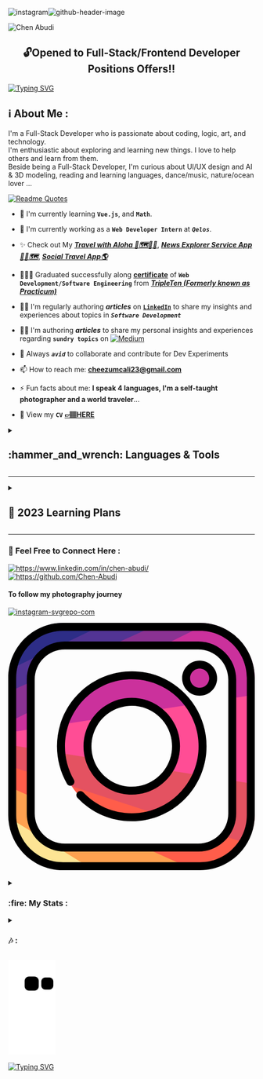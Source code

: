 ![instagram](https://github.com/Chen-Abudi/Chen-Abudi/assets/98914366/7d000b0a-2b3a-4b8c-b3e8-446e2e6d4d0d)![github-header-image](https://user-images.githubusercontent.com/98914366/208881546-4762226f-7e53-4c50-89ab-02c449d1face.png)

<p align="left"> <img src="https://komarev.com/ghpvc/?username=chen-abudi&label=Profile%20views&color=0091ff&style=for-the-badge" alt="Chen Abudi" /></p>

<h2 align="center">🔓Opened to Full-Stack/Frontend Developer Positions Offers‼️</h2>

[![Typing SVG](https://readme-typing-svg.demolab.com?font=Fira+Code&pause=1000&width=660&lines=Aloha+%F0%9F%A4%99%F0%9F%8F%BD+Welcome+to+my+profile+!;Hope+you'll+enjoy+your+time+here+%F0%9F%99%8F%F0%9F%8F%BD;Go+check+my+Full-Stack+apps+down+below+%F0%9F%91%87%F0%9F%8F%BD;Feel+free+to+connect%2Fcontact+me++;I'm+open+to+collaborate+on+Frontend%2FFull-stack+projects)](https://git.io/typing-svg)

<h2 align="left">ℹ️ About Me :</h2>
<p align="left">I'm a Full-Stack Developer who is passionate about coding, logic, art, and technology. <br> I'm enthusiastic about exploring and learning new things. I love to help others and learn from them. <br> Beside being a Full-Stack Developer, I'm curious about UI/UX design and AI & 3D modeling, reading and learning languages, dance/music, nature/ocean lover ... </p>

[![Readme Quotes](https://quotes-github-readme.vercel.app/api?type=Vertical&theme=light)](https://github.com/piyushsuthar/github-readme-quotes)

<!-- - 🔭 I’m currently working on **my Portfolio** and [***```Real Time Tic-Tac-Toe Game```***](https://github.com/Chen-Abudi/tic-tac-toe)**(Collaboration)** -->

<!-- - 🔭 I’m currently working on [***```Real-Time Tic Tac Toe Game```***](https://github.com/Chen-Abudi/tic-tac-toe)**(Collaboration)** -->

<!-- - 🌱 I’m currently learning **```Next.JS```**, **```Math```** and started **Tests** using the **```TDD Methodology```**. -->

<!-- - 🌱 I’m currently learning ***```Advanced CSS & Sass Udemy Course```***, **```Vue.js```** and started **Testing** using **```TDD Methodology```** -->

- 🌱 I'm currently learning **```Vue.js```**, and **```Math```**.

- 🔭 I'm currently working as a **```Web Developer Intern```** at ***```Qelos```***. 
                      
- ✨ Check out My [***Travel with Aloha 🌺🗺️🤙🏽***](https://travel-with-aloha.vercel.app/), [***News Explorer Service App📰🌐🗺️***](https://news-explorer-frontend-alpha.vercel.app/), [***Social Travel App🌎***](https://react-around-api-full-client.vercel.app/) 

- 👩🏽‍🎓 Graduated successfully along [**certificate**](https://github.com/Chen-Abudi/Chen-Abudi/files/10184229/Chen.Abudi.Certificate.pdf) of **```Web Development/Software Engineering```** from [***TripleTen (Formerly known as Practicum)***](https://tripleten.co.il/)

<!-- - 💬 You can ask me about **CSS3**, **HTML5**, **JavaScript**, **ReactJS**, **Designer/Editor tool (Lightroom, Photoshop, Figma)** -->

- ✍🏽 I'm regularly authoring ***articles*** on [**```LinkedIn```**](https://www.linkedin.com/in/chen-abudi/) to share my insights and experiences about topics in ***```Software Development```***

- ✍🏽 I'm authoring ***articles*** to share my personal insights and experiences regarding **```sundry topics```** on [![**```Medium```**](https://img.shields.io/badge/Medium-12100E?style=for-the-badge&logo=medium&logoColor=white)](https://medium.com/@cheezumcali23)

- 👯 Always ***```avid```*** to collaborate and contribute for Dev Experiments 

- 📫 How to reach me: **cheezumcali23@gmail.com** 

- ⚡ Fun facts about me: **I speak 4 languages, I'm a self-taught photographer and a world traveler**... 

- 📝 View my **```CV```** [**&#128073;&#127997;HERE**](https://drive.google.com/file/d/1i8cF3uxQmmlkU0JWWU7x81EK0VKD_Y6f/view?usp=sharing)


<details>
<summary><b><h2 align="left"> :hammer_and_wrench: Languages & Tools  </h2></b></summary><br/>

<p align="left"> <a href="https://www.w3schools.com/html/" target="_blank" rel="norefferer">
  <img src="https://cdn.jsdelivr.net/gh/devicons/devicon/icons/html5/html5-original-wordmark.svg" alt="HTML5 Icon" width="65" height="65" /></a>
       <a href="https://www.w3schools.com/css/" target="_blank" rel="norefferer">
  <img src="https://cdn.jsdelivr.net/gh/devicons/devicon/icons/css3/css3-original-wordmark.svg" alt="CSS3 Icon" width="65" height="65" /></a>
       <a href="https://www.w3schools.com/js/" target="_blank" rel="norefferer">
  <img src="https://cdn.jsdelivr.net/gh/devicons/devicon/icons/javascript/javascript-original.svg" alt="JavaScript Icon" width="55" height="55" /></a>
       <a href="https://reactjs.org/" target="_blank" rel="norefferer">
  <img src="https://cdn.jsdelivr.net/gh/devicons/devicon/icons/react/react-original.svg" alt="ReactJS Icon" width="55" height="55" /></a>
       <a href="https://sass-lang.com/" target="_blank" rel="norefferer">
  <img src="https://cdn.jsdelivr.net/gh/devicons/devicon/icons/sass/sass-original.svg" alt="Sass Icon" width="55" height="55" /></a>
      <a href="https://www.mongodb.com/" target="_blank" rel="norefferer">
  <img src="https://cdn.jsdelivr.net/gh/devicons/devicon/icons/mongodb/mongodb-original-wordmark.svg" alt="MongoDB Icon" width="55" height="55" /></a>
    <a href="https://www.figma.com/community" target="_blank" rel="norefferer">
  <img src="https://cdn.jsdelivr.net/gh/devicons/devicon/icons/figma/figma-original.svg" alt="Figma Icon" width="55" height="55" /></a>
    <a href="https://webpack.js.org/" target="_blank" rel="norefferer">
  <img src="https://cdn.jsdelivr.net/gh/devicons/devicon/icons/webpack/webpack-original.svg" alt="Webpack Icon" width="55" height="55" /></a>
    <a href="https://git-scm.com/" target="_blank" rel="norefferer">
  <img src="https://cdn.jsdelivr.net/gh/devicons/devicon/icons/git/git-original.svg" alt="Git Icon" width="55" height="55" /></a>
    <a href="https://www.npmjs.com/" target="_blank" rel="norefferer">
  <img src="https://cdn.jsdelivr.net/gh/devicons/devicon/icons/npm/npm-original-wordmark.svg" alt="NPM Icon" width="55" height="55" />
    <a href="https://code.visualstudio.com/" target="_blank" rel="norefferer">
  <img src="https://cdn.jsdelivr.net/gh/devicons/devicon/icons/vscode/vscode-original.svg" alt="Visual Studio" Icon width="55" height="55" /></a>
      <a href="https://yarnpkg.com/" target="_blank" rel="norefferer">
  <img src="https://cdn.jsdelivr.net/gh/devicons/devicon/icons/yarn/yarn-original.svg" alt="Yarn Icon" width="55" height="55" /></a>
      <a href="https://jestjs.io/" target="_blank" rel="norefferer">
  <img src="https://cdn.jsdelivr.net/gh/devicons/devicon/icons/jest/jest-plain.svg" alt="Jest Icon" width="50" height="50" /></a>
      <a href="https://cloud.google.com/" target="_blank" rel="norefferer">
  <img src="https://cdn.jsdelivr.net/gh/devicons/devicon/icons/googlecloud/googlecloud-original.svg" alt="Google Cloud Icon" width="55" height="55" /></a>
      <a href="https://nodejs.org/en/about/" target="_blank" rel="norefferer">
  <img src="https://cdn.jsdelivr.net/gh/devicons/devicon/icons/nodejs/nodejs-original.svg" alt="Node JS Icon" width="50" height="50" /></a>
      <a href="https://expressjs.com/" target="_blank" rel="norefferer">
  <img src="https://cdn.jsdelivr.net/gh/devicons/devicon/icons/express/express-original.svg" alt="Express JS Icon" width="50" height="50" /></a>
<!--       <a href="https://storybook.js.org/" target="_blank" rel="norefferer">
  <img src="https://cdn.jsdelivr.net/gh/devicons/devicon/icons/storybook/storybook-original.svg" alt=Storybook Icon width="50" height="50" /></a> -->
      <a href="https://www.nginx.com/" target="_blank" rel="norefferer">
  <img src="https://cdn.jsdelivr.net/gh/devicons/devicon/icons/nginx/nginx-original.svg" alt="NGINX Icon" width="60" height="60" /></a>
          </p>
           
  
  <summary><b><h2 align="left"> ➕ Additional Tools :</h2></b></summary>
  
  ![Adobe](https://img.shields.io/badge/adobe-%23FF0000.svg?style=for-the-badge&logo=adobe&logoColor=white)
  ![Adobe Lightroom](https://img.shields.io/badge/Adobe%20Lightroom-31A8FF.svg?style=for-the-badge&logo=Adobe%20Lightroom&logoColor=white)
  ![Adobe Lightroom Classic](https://img.shields.io/badge/Adobe%20Lightroom%20Classic-31A8FF.svg?style=for-the-badge&logo=Adobe%20Lightroom%20Classic&logoColor=white)
  ![Adobe Photoshop](https://img.shields.io/badge/adobe%20photoshop-%2331A8FF.svg?style=for-the-badge&logo=adobe%20photoshop&logoColor=white)
  ![Postman](https://img.shields.io/badge/Postman-FF6C37?style=for-the-badge&logo=postman&logoColor=white)
  ![JWT](https://img.shields.io/badge/JWT-black?style=for-the-badge&logo=JSON%20web%20tokens)
  ![Nodemon](https://img.shields.io/badge/NODEMON-%23323330.svg?style=for-the-badge&logo=nodemon&logoColor=%BBDEAD)
  ![Babel](https://img.shields.io/badge/Babel-F9DC3e?style=for-the-badge&logo=babel&logoColor=black)
  ![Eslint](https://img.shields.io/badge/eslint-3A33D1?style=for-the-badge&logo=eslint&logoColor=white)
  ![Notion](https://img.shields.io/badge/Notion-%23000000.svg?style=for-the-badge&logo=notion&logoColor=white)
  ![Trello](https://img.shields.io/badge/Trello-%23026AA7.svg?style=for-the-badge&logo=Trello&logoColor=white)
  ![Slack](https://img.shields.io/badge/Slack-4A154B?style=for-the-badge&logo=slack&logoColor=white)
  ![Canva](https://img.shields.io/badge/Canva-%2300C4CC.svg?&style=for-the-badge&logo=Canva&logoColor=white)
  ![CodeWars](https://img.shields.io/badge/Codewars-B1361E?style=for-the-badge&logo=Codewars&logoColor=white)
  ![Khan Academy](https://img.shields.io/badge/Khan%20Academy-14BF96?style=for-the-badge&logo=Khan%20Academy&logoColor=white)
  ![LeetCode](https://img.shields.io/badge/-LeetCode-FFA116?style=for-the-badge&logo=LeetCode&logoColor=black)
  ![Prettier](https://img.shields.io/badge/prettier-1A2C34?style=for-the-badge&logo=prettier&logoColor=F7BA3E)
  ![React Router](https://img.shields.io/badge/React_Router-CA4245?style=for-the-badge&logo=react-router&logoColor=white)
  ![Vercel](https://img.shields.io/badge/vercel-%23000000.svg?style=for-the-badge&logo=vercel&logoColor=white)
  ![CodePen](https://img.shields.io/badge/CodePen-white?style=for-the-badge&logo=codepen&logoColor=black)
  ![Udemy](https://img.shields.io/badge/Udemy-A435F0?style=for-the-badge&logo=Udemy&logoColor=white)
  ![Discord](https://img.shields.io/badge/Discord-5865F2?style=for-the-badge&logo=discord&logoColor=white)
  ![Markdown](https://img.shields.io/badge/markdown-%23000000.svg?style=for-the-badge&logo=markdown&logoColor=white)
  ![Storybook](https://img.shields.io/badge/-Storybook-FF4785?style=for-the-badge&logo=storybook&logoColor=white)
  ![GitLab](https://img.shields.io/badge/gitlab-%23181717.svg?style=for-the-badge&logo=gitlab&logoColor=white)
  ![CodeSandbox](https://img.shields.io/badge/Codesandbox-040404?style=for-the-badge&logo=codesandbox&logoColor=DBDBDB)
  ![Alfred](https://img.shields.io/badge/alfred-%235C1F87.svg?style=for-the-badge&logo=alfred)
  ![Duolingo](https://img.shields.io/badge/Duolingo-%234DC730.svg?style=for-the-badge&logo=Duolingo&logoColor=white)
  ![React Hook Form](https://img.shields.io/badge/React%20Hook%20Form-%23EC5990.svg?style=for-the-badge&logo=reacthookform&logoColor=white)
  ![Xcode](https://img.shields.io/badge/Xcode-007ACC?style=for-the-badge&logo=Xcode&logoColor=white)
  ![macOS](https://img.shields.io/badge/mac%20os-000000?style=for-the-badge&logo=macos&logoColor=F0F0F0)
  ![Medium](https://img.shields.io/badge/Medium-12100E?style=for-the-badge&logo=medium&logoColor=white)
  ![Github Pages](https://img.shields.io/badge/github%20pages-121013?style=for-the-badge&logo=github&logoColor=white)
  ![GitHub Actions](https://img.shields.io/badge/github%20actions-%232671E5.svg?style=for-the-badge&logo=githubactions&logoColor=white)
  ![GeeksForGeeks](https://img.shields.io/badge/GeeksforGeeks-gray?style=for-the-badge&logo=geeksforgeeks&logoColor=35914c)
  <!-- ![Replit](https://img.shields.io/badge/Replit-DD1200?style=for-the-badge&logo=Replit&logoColor=white) -->
  <!-- ![Vue.js](https://img.shields.io/badge/vuejs-%2335495e.svg?style=for-the-badge&logo=vuedotjs&logoColor=%234FC08D) -->
  <!-- ![Vite](https://img.shields.io/badge/vite-%23646CFF.svg?style=for-the-badge&logo=vite&logoColor=white) -->
  <!-- ![Docker](https://img.shields.io/badge/docker-%230db7ed.svg?style=for-the-badge&logo=docker&logoColor=white) -->
  </details>   
  
  ---
  
  <details>
  <summary><h2 align="left" font-family> 🎯 2023 Learning Plans </h2></summary>
   
<!-- | Programming Language | Libraries & Frameworks | Database Management | Open Source Software/ 3D 
|:--------|:------|:------------|:------------|
| [![TypeScript](https://img.shields.io/badge/TypeScript-007ACC?style=for-the-badge&logo=typescript&logoColor=white)](https://www.typescriptlang.org/) | [![NextJS](https://img.shields.io/badge/next.js-000000?style=for-the-badge&logo=nextdotjs&logoColor=white)](https://nextjs.org/) | [![PostgreSQL](https://img.shields.io/badge/PostgreSQL-316192?style=for-the-badge&logo=postgresql&logoColor=white)](https://www.postgresql.org/) | [![Blender/ 3D Animation](	https://img.shields.io/badge/blender-%23F5792A.svg?style=for-the-badge&logo=blender&logoColor=white)](https://www.blender.org/) |
| | [![Redux](https://img.shields.io/badge/Redux-593D88?style=for-the-badge&logo=redux&logoColor=white)](https://redux.js.org/) |  |
| | [![Tailwind](https://img.shields.io/badge/Tailwind_CSS-38B2AC?style=for-the-badge&logo=tailwind-css&logoColor=white)](https://tailwindcss.com/) |  |
|  | [![ThreeJS](https://img.shields.io/badge/ThreeJs-black?style=for-the-badge&logo=three.js&logoColor=white)](https://threejs.org/) | |
| | -->


| Programming Language | Libraries & Frameworks |  Open Source Software/ 3D 
|:--------|:------|:------------|
| [![TypeScript](https://img.shields.io/badge/TypeScript-007ACC?style=for-the-badge&logo=typescript&logoColor=white)](https://www.typescriptlang.org/) | [![NextJS](https://img.shields.io/badge/next.js-000000?style=for-the-badge&logo=nextdotjs&logoColor=white)](https://nextjs.org/) | [![Blender/ 3D Animation](	https://img.shields.io/badge/blender-%23F5792A.svg?style=for-the-badge&logo=blender&logoColor=white)](https://www.blender.org/) |
| | [![Redux](https://img.shields.io/badge/Redux-593D88?style=for-the-badge&logo=redux&logoColor=white)](https://redux.js.org/) |  |
| | [![Tailwind](https://img.shields.io/badge/Tailwind_CSS-38B2AC?style=for-the-badge&logo=tailwind-css&logoColor=white)](https://tailwindcss.com/) |  |
|  | [![ThreeJS](https://img.shields.io/badge/ThreeJs-black?style=for-the-badge&logo=three.js&logoColor=white)](https://threejs.org/) | |
| |  ![Vue.js](https://img.shields.io/badge/vuejs-%2335495e.svg?style=for-the-badge&logo=vuedotjs&logoColor=%234FC08D) | |
 
  </details>
  
   ---
   
  <h3 align="left">🔗 Feel Free to Connect Here :</h3>
  <p align="left">
  <a href="https://www.linkedin.com/in/chen-abudi/" target="blank">
    <img src="https://cdn.jsdelivr.net/gh/devicons/devicon/icons/linkedin/linkedin-original.svg" alt="https://www.linkedin.com/in/chen-abudi/" width="55" height="55" />
  </a>
  <a href="https://github.com/Chen-Abudi" target="blank"> 
    <img src="https://cdn.jsdelivr.net/gh/devicons/devicon/icons/github/github-original.svg" alt="https://github.com/Chen-Abudi" width="55" height="55" />
  </a>
  <h4 align="left">To follow my photography journey</h4>
    <a href="https://www.instagram.com/calibased23/" target="blank"> 

![instagram-svgrepo-com](https://github.com/Chen-Abudi/Chen-Abudi/assets/98914366/be043efa-c8e0-4bbb-b30e-7e068d8e6007)<?xml version="1.0" encoding="iso-8859-1"?>
<!-- Uploaded to: SVG Repo, www.svgrepo.com, Generator: SVG Repo Mixer Tools -->
<svg height="800px" width="800px" version="1.1" id="Layer_1" xmlns="http://www.w3.org/2000/svg" xmlns:xlink="http://www.w3.org/1999/xlink" 
	 viewBox="0 0 512 512" xml:space="preserve">
<path style="fill:#FDE494;" d="M115.613,510.899h60.972l-96.206-61.66L1.298,403.03C4.752,463.092,54.701,510.899,115.613,510.899z"
	/>
<path style="fill:#FEA150;" d="M335.828,475.665l-68.858-17.617H115.613c-33.999,0-61.66-27.661-61.66-61.66v-33.803l-26.426-28.359
	l-26.426,4.673v57.489c0,2.231,0.072,4.444,0.197,6.643l175.287,107.869h208.318L335.828,475.665z"/>
<path style="fill:#FF5D4A;" d="M441.806,439.194c-11.22,11.612-26.935,18.854-44.318,18.854H266.97l117.933,52.852h12.585
	c41.113,0,77.229-21.783,97.43-54.41l-26.964-16.059L441.806,439.194z"/>
<path style="fill:#E45261;" d="M459.148,325.313v71.074c0,16.616-6.619,31.707-17.342,42.807l53.113,17.296
	C505.742,439.008,512,418.416,512,396.387v-62.67l-27.337-15.358L459.148,325.313z"/>
<polygon style="fill:#FF4D95;" points="512,148.869 483.858,142.168 459.148,156.962 459.148,325.313 512,333.717 "/>
<path style="fill:#CB319C;" d="M512,114.512c0-57.509-42.616-105.246-97.925-113.306l-69.284,28.831l-35.108,22.815h87.805
	c33.999,0,61.66,27.661,61.66,61.66v42.45L512,148.869V114.512z"/>
<path style="fill:#8A3293;" d="M318.15,0l-65.54,24.583l-51.693,28.269h108.768L414.075,1.206C408.658,0.416,403.121,0,397.488,0
	H318.15z"/>
<path style="fill:#FF5D4A;" d="M256.551,405.196c18.319,0,35.876-3.313,52.114-9.36l-85.835-38.963l-90.982-18.617
	C158.708,378.574,204.575,405.196,256.551,405.196z"/>
<path style="fill:#E45261;" d="M329.546,304.702c-15.849,23.414-42.656,38.834-72.996,38.834c-40.186,0-74.149-27.06-84.685-63.909
	l-23.631-14.769l-40.76,4.529c2.348,25.291,10.99,48.782,24.372,68.869l176.817,57.581c38.221-14.234,69.088-43.663,85.274-80.894
	l-31.685-16.05L329.546,304.702z"/>
<g>
	<path style="fill:#FF4D95;" d="M168.465,255.449c0-21.831,8-41.817,21.201-57.223l-37.577-5.257l-38.168,16.855
		c-4.615,14.391-7.116,29.72-7.116,45.624c0,4.702,0.243,9.345,0.669,13.936l64.391,10.24
		C169.667,271.938,168.465,263.834,168.465,255.449z"/>
	<path style="fill:#FF4D95;" d="M406.297,255.449c0-32.069-10.138-61.813-27.369-86.204l-37.317-5.296l-38.335,16.881
		c24.819,15.598,41.361,43.205,41.361,74.62c0,18.231-5.568,35.185-15.09,49.252l64.392,10.24
		C401.872,296.695,406.297,276.583,406.297,255.449z"/>
</g>
<g>
	<path style="fill:#CB319C;" d="M256.551,167.363c17.157,0,33.171,4.948,46.725,13.466l75.652-11.584
		c-27.137-38.41-71.875-63.542-122.377-63.542c-66.667,0-123.288,43.794-142.63,104.121l75.745-11.599
		C205.833,179.355,229.811,167.363,256.551,167.363z"/>
	<path style="fill:#CB319C;" d="M397.488,149.746c19.428,0,35.234-15.806,35.234-35.234s-15.806-35.234-35.234-35.234
		s-35.234,15.806-35.234,35.234S378.06,149.746,397.488,149.746z"/>
</g>
<polygon style="fill:#FF5D4A;" points="53.953,312.889 28.512,300.2 1.101,295.678 1.101,338.899 53.953,362.584 "/>
<polygon style="fill:#E45261;" points="1.101,252.47 1.101,295.678 53.953,312.889 53.953,260.874 26.492,251.002 "/>
<polygon style="fill:#FF4D95;" points="53.953,219.007 26.795,218.762 1.101,227.1 1.101,252.47 53.953,260.874 "/>
<polygon style="fill:#CB319C;" points="53.953,179.371 25.959,182.21 1.101,205.519 1.101,227.1 53.953,219.007 "/>
<polygon style="fill:#8A3293;" points="1.101,205.519 53.953,179.371 53.953,119.106 22.954,122.07 1.101,142.933 "/>
<path style="fill:#523494;" d="M205.719,0L85.126,46.381L2.485,96.72c-0.908,5.8-1.384,11.742-1.384,17.792v28.421l52.852-23.826
	v-4.595c0-33.999,27.661-61.66,61.66-61.66h85.304L318.15,0H205.719z"/>
<path style="fill:#2D2D87;" d="M115.613,0C58.522,0,11.058,41.997,2.485,96.72L205.719,0H115.613z"/>
<path d="M256.551,100.198c-85.606,0-155.252,69.645-155.252,155.252c0,27.293,7.183,54.138,20.775,77.632
	c2.284,3.947,7.336,5.295,11.284,3.014c3.947-2.284,5.297-7.335,3.014-11.284c-12.139-20.984-18.556-44.969-18.556-69.362
	c0-76.499,62.236-138.735,138.735-138.735s138.736,62.236,138.736,138.735S333.05,394.185,256.551,394.185
	c-38.491,0-74.271-15.397-100.748-43.355c-3.136-3.311-8.363-3.454-11.675-0.317c-3.311,3.136-3.454,8.363-0.317,11.675
	c29.629,31.284,69.667,48.513,112.74,48.513c85.606,0,155.252-69.645,155.252-155.252S342.157,100.198,256.551,100.198z"/>
<path d="M256.551,355.647c55.25,0,100.198-44.948,100.198-100.198S311.8,155.252,256.551,155.252S156.353,200.2,156.353,255.449
	S201.301,355.647,256.551,355.647z M256.551,171.768c46.143,0,83.682,37.539,83.682,83.682s-37.539,83.682-83.682,83.682
	s-83.682-37.539-83.682-83.682S210.408,171.768,256.551,171.768z"/>
<path d="M397.488,78.176c-20.035,0-36.335,16.3-36.335,36.335s16.3,36.335,36.335,36.335s36.335-16.3,36.335-36.335
	S417.523,78.176,397.488,78.176z M397.488,134.331c-10.928,0-19.819-8.891-19.819-19.819s8.891-19.819,19.819-19.819
	s19.819,8.891,19.819,19.819S408.416,134.331,397.488,134.331z"/>
<path d="M512,113.961C512,51.023,460.977,0,398.039,0H113.961C51.023,0,0,51.023,0,113.961v284.077
	C0,460.977,51.023,512,113.961,512h284.077C460.977,512,512,460.977,512,398.039V113.961z M495.484,398.039
	c0,53.817-43.628,97.445-97.445,97.445H113.961c-53.817,0-97.445-43.628-97.445-97.445V113.961
	c0-53.817,43.628-97.445,97.445-97.445h284.077c53.817,0,97.445,43.628,97.445,97.445V398.039z"/>
<path d="M473.462,117.265c0-43.479-35.248-78.727-78.727-78.727H117.265c-43.479,0-78.727,35.248-78.727,78.727v277.471
	c0,43.479,35.248,78.727,78.727,78.727h277.471c43.479,0,78.727-35.248,78.727-78.727V117.265z M456.946,394.736
	c0,34.358-27.853,62.211-62.211,62.211H117.265c-34.358,0-62.211-27.853-62.211-62.211V117.265
	c0-34.358,27.853-62.211,62.211-62.211h277.471c34.358,0,62.211,27.853,62.211,62.211V394.736z"/>
</svg>


  </a> 
  </p>

               
  <details>      
  <summary><h3 align="left"> :fire: My Stats : </h3></summary>
          
 [![Anurag's GitHub stats](https://github-readme-stats.vercel.app/api?username=chen-abudi&show_icons=true&theme=solarized-light)](https://github.com/anuraghazra/github-readme-stats)

 [![Top Languages](https://github-readme-stats.vercel.app/api/top-langs/?username=chen-abudi&layout=compact)](https://github.com/anuraghazra/github-readme-stats) 
 
 [![GitHub Streak](https://github-readme-streak-stats.herokuapp.com/?user=chen-abudi&theme=solarized-light)](https://git.io/streak-stats)
 
 [![trophy](https://github-profile-trophy.vercel.app/?username=chen-abudi&rank=S,AAA)](https://github.com/ryo-ma/github-profile-trophy)
  
 ![My GitHub Skyline](https://user-images.githubusercontent.com/98914366/219969353-ef5c055e-9b8f-40f7-bd80-2ecc3d8c52f2.png) 
  

 <!-- [![trophy](https://github-profile-trophy.vercel.app/?username=chen-abudi)](https://github.com/chen-abudi/github-profile-trophy)  -->
 
</details>

<details>
  <summary><h3 align="left"> 🎶 : </h3></summary>
  
[![Spotify](https://spotify-github-profile.vercel.app/api/view?uid=315cmqf3p5iz2rek66bfwdtanf7q&cover_image=true&theme=novatorem&bar_color=3fc7d9&bar_color_cover=false)](https://github.com/kittinan/spotify-github-profile)

</details>

![Snake animation](https://github.com/Chen-Abudi/Chen-Abudi/blob/output/github-contribution-grid-snake.svg)
  
[![Typing SVG](https://readme-typing-svg.demolab.com?font=Fira+Code&weight=700&pause=1000&width=615&lines=Thank+you+for+stopping+by%2C+have+a+wonderful+day!+%F0%9F%8C%BA+)](https://git.io/typing-svg)
